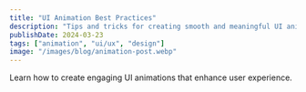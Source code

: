 ```yaml
---
title: "UI Animation Best Practices"
description: "Tips and tricks for creating smooth and meaningful UI animations"
publishDate: 2024-03-23
tags: ["animation", "ui/ux", "design"]
image: "/images/blog/animation-post.webp"
---
```


Learn how to create engaging UI animations that enhance user experience.